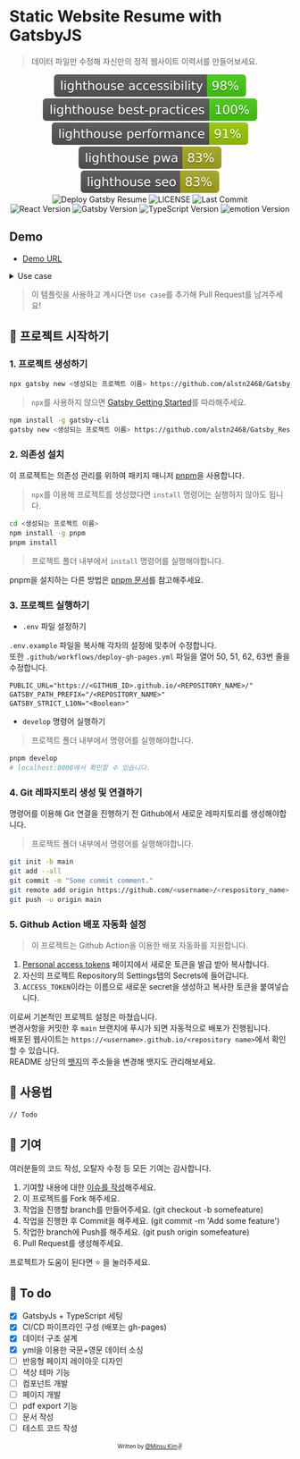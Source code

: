 # Static Website Resume with GatsbyJS

> 데이터 파일만 수정해 자신만의 정적 웹사이트 이력서를 만들어보세요.

<div align="center" id="badge">

![lighthouse accessibility](./lighthouse/lighthouse_accessibility.svg) ![lighthouse best practices](./lighthouse/lighthouse_best-practices.svg) ![lighthouse performance](./lighthouse/lighthouse_performance.svg) ![lighthouse pwa](./lighthouse/lighthouse_pwa.svg) ![lighthouse seo](./lighthouse/lighthouse_seo.svg)<br/>
![Deploy Gatsby Resume](https://github.com/alstn2468/gatsby_resume/workflows/Deploy%20Gatsby%20Resume/badge.svg) ![LICENSE](https://img.shields.io/github/license/alstn2468/Gatsby_Resume) ![Last Commit](https://img.shields.io/github/last-commit/alstn2468/Gatsby_Resume)<br/>
![React Version](https://img.shields.io/github/package-json/dependency-version/alstn2468/Gatsby_Resume/react) ![Gatsby Version](https://img.shields.io/github/package-json/dependency-version/alstn2468/Gatsby_Resume/gatsby) ![TypeScript Version](https://img.shields.io/github/package-json/dependency-version/alstn2468/Gatsby_Resume/dev/typescript) ![emotion Version](https://img.shields.io/github/package-json/dependency-version/alstn2468/Gatsby_Resume/emotion)
</div>

## Demo

- [Demo URL](https://alstn2468.github.io/Gatsby_Resume/)

<details>
  <summary>Use case</summary>
  <p>
    <ul>
      <li>alstn2468: https://alstn2468.github.io/Gatsby_Resume/</li>
    </ul>
  </p>
</details>

> 이 템플릿을 사용하고 계시다면 `Use case`를 추가해 Pull Request를 남겨주세요!

## 🚚 프로젝트 시작하기

### 1. 프로젝트 생성하기

```bash
npx gatsby new <생성되는 프로젝트 이름> https://github.com/alstn2468/Gatsby_Resume
```

> `npx`를 사용하지 않으면 [Gatsby Getting Started](https://www.gatsbyjs.org/docs/quick-start)를 따라해주세요.

```bash
npm install -g gatsby-cli
gatsby new <생성되는 프로젝트 이름> https://github.com/alstn2468/Gatsby_Resume
```

### 2. 의존성 설치

이 프로젝트는 의존성 관리를 위하여 패키지 매니저 [pnpm](https://pnpm.js.org/)을 사용합니다.

> `npx`를 이용해 프로젝트를 생성했다면 `install` 명령어는 실행하지 않아도 됩니다.

```bash
cd <생성되는 프로젝트 이름>
npm install -g pnpm
pnpm install
```

> 프로젝트 폴더 내부에서 `install` 명령어를 실행해야합니다.

pnpm을 설치하는 다른 방법은 [pnpm 문서](https://pnpm.js.org/en/installation)를 참고해주세요.

### 3. 프로젝트 실행하기

- `.env` 파일 설정하기

`.env.example` 파일을 복사해 각자의 설정에 맞추어 수정합니다.<br/>
또한 `.github/workflows/deploy-gh-pages.yml` 파일을 열어 50, 51, 62, 63번 줄을 수정합니다.

```env
PUBLIC_URL="https://<GITHUB_ID>.github.io/<REPOSITORY_NAME>/"
GATSBY_PATH_PREFIX="/<REPOSITORY_NAME>"
GATSBY_STRICT_L10N="<Boolean>"
```

- `develop` 명령어 실행하기

> 프로젝트 폴더 내부에서 명령어를 실행해야합니다.

```bash
pnpm develop
# localhost:8000에서 확인할 수 있습니다.
```

### 4. Git 레파지토리 생성 및 연결하기

명령어를 이용해 Git 연결을 진행하기 전 Github에서 새로운 레파지토리를 생성해야합니다.

> 프로젝트 폴더 내부에서 명령어를 실행해야합니다.

```bash
git init -b main
git add --all
git commit -m "Some commit comment."
git remote add origin https://github.com/<username>/<respository_name>
git push -u origin main
```

### 5. Github Action 배포 자동화 설정

> 이 프로젝트는 Github Action을 이용한 배포 자동화를 지원합니다.

1. [Personal access tokens](https://github.com/settings/tokens) 페이지에서 새로운 토큰을 발급 받아 복사합니다.
2. 자신의 프로젝트 Repository의 Settings탭의 Secrets에 들어갑니다.
3. `ACCESS_TOKEN`이라는 이름으로 새로운 secret을 생성하고 복사한 토큰을 붙여넣습니다.

이로써 기본적인 프로젝트 설정은 마쳤습니다.<br/>
변경사항을 커밋한 후 `main` 브랜치에 푸시가 되면 자동적으로 배포가 진행됩니다.<br/>
배포된 웹사이트는 `https://<username>.github.io/<repository name>`에서 확인할 수 있습니다.<br/>
README 상단의 [뱃지](#badge)의 주소들을 변경해 뱃지도 관리해보세요.

## 🚀 사용법

```bash
// Todo
```

## 🙏 기여

여러분들의 코드 작성, 오탈자 수정 등 모든 기여는 감사합니다.

1. 기여할 내용에 대한 [이슈를 작성](https://github.com/alstn2468/Gatsby_Resume/issues/new)해주세요.
2. 이 프로젝트를 Fork 해주세요.
3. 작업을 진행할 branch를 만들어주세요. (git checkout -b somefeature)
4. 작업을 진행한 후 Commit을 해주세요. (git commit -m 'Add some feature')
5. 작업한 branch에 Push를 해주세요. (git push origin somefeature)
6. Pull Request를 생성해주세요.

프로젝트가 도움이 된다면 ⭐ 을 눌러주세요.

## 📝 To do

- [x] GatsbyJs + TypeScript 세팅
- [x] CI/CD 파이프라인 구성 (배포는 gh-pages)
- [x] 데이터 구조 설계
- [x] yml을 이용한 국문+영문 데이터 소싱
- [ ] 반응형 페이지 레이아웃 디자인
- [ ] 색상 테마 기능
- [ ] 컴포넌트 개발
- [ ] 페이지 개발
- [ ] pdf export 기능
- [ ] 문서 작성
- [ ] 테스트 코드 작성

<div align="center">

<sub><sup>Written by <a href="https://github.com/alstn2468">@Minsu Kim</a></sup></sub><small>✌</small>

</div>